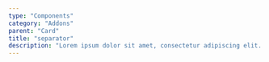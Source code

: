 ```yaml
---
type: "Components"
category: "Addons"
parent: "Card"
title: "separator"
description: "Lorem ipsum dolor sit amet, consectetur adipiscing elit. Nunc tempus laoreet leo sit amet iaculis."
---
```


<demo>
  <demovanilla src="vanilla/addons/card/separator">
  </demovanilla>
</demo>

<demo>
  <demovanilla src="vanilla/addons/card/separator-horizontal">
  </demovanilla>
</demo>
